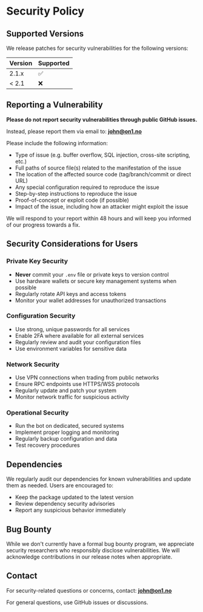 # Security Policy

## Supported Versions

We release patches for security vulnerabilities for the following versions:

| Version | Supported          |
| ------- | ------------------ |
| 2.1.x   | :white_check_mark: |
| < 2.1   | :x:                |

## Reporting a Vulnerability

**Please do not report security vulnerabilities through public GitHub issues.**

Instead, please report them via email to: **john@on1.no**

Please include the following information:

- Type of issue (e.g. buffer overflow, SQL injection, cross-site scripting, etc.)
- Full paths of source file(s) related to the manifestation of the issue
- The location of the affected source code (tag/branch/commit or direct URL)
- Any special configuration required to reproduce the issue
- Step-by-step instructions to reproduce the issue
- Proof-of-concept or exploit code (if possible)
- Impact of the issue, including how an attacker might exploit the issue

We will respond to your report within 48 hours and will keep you informed of our progress towards a fix.

## Security Considerations for Users

### Private Key Security
- **Never** commit your `.env` file or private keys to version control
- Use hardware wallets or secure key management systems when possible
- Regularly rotate API keys and access tokens
- Monitor your wallet addresses for unauthorized transactions

### Configuration Security
- Use strong, unique passwords for all services
- Enable 2FA where available for all external services
- Regularly review and audit your configuration files
- Use environment variables for sensitive data

### Network Security
- Use VPN connections when trading from public networks
- Ensure RPC endpoints use HTTPS/WSS protocols
- Regularly update and patch your system
- Monitor network traffic for suspicious activity

### Operational Security
- Run the bot on dedicated, secured systems
- Implement proper logging and monitoring
- Regularly backup configuration and data
- Test recovery procedures

## Dependencies

We regularly audit our dependencies for known vulnerabilities and update them as needed. Users are encouraged to:

- Keep the package updated to the latest version
- Review dependency security advisories
- Report any suspicious behavior immediately

## Bug Bounty

While we don't currently have a formal bug bounty program, we appreciate security researchers who responsibly disclose vulnerabilities. We will acknowledge contributions in our release notes when appropriate.

## Contact

For security-related questions or concerns, contact: **john@on1.no**

For general questions, use GitHub issues or discussions.
